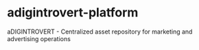 # adigintrovert-platform
aDIGINTROVERT - Centralized asset repository for marketing and advertising operations
